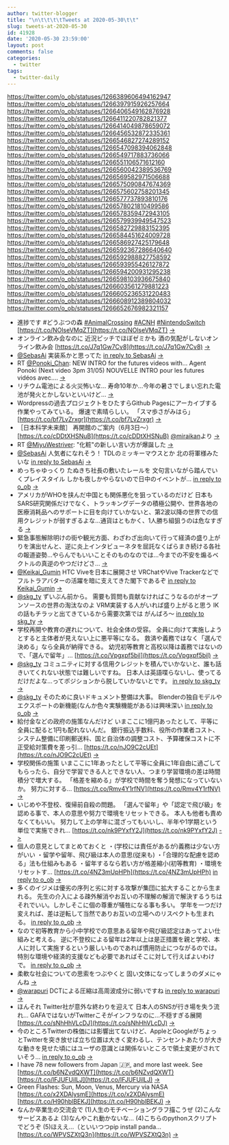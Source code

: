 ```yaml
---
author: twitter-blogger
title: "\n\t\t\t\tTweets at 2020-05-30\t\t"
slug: tweets-at-2020-05-30
id: 41928
date: '2020-05-30 23:59:00'
layout: post
comments: false
categories:
  - twitter
tags:
  - twitter-daily
---
```


https://twitter.com/o_ob/statuses/1266389606494162947 https://twitter.com/o_ob/statuses/1266397915926257664 https://twitter.com/o_ob/statuses/1266406549162876928 https://twitter.com/o_ob/statuses/1266411220782821377 https://twitter.com/o_ob/statuses/1266414049878659072 https://twitter.com/o_ob/statuses/1266456532872335361 https://twitter.com/o_ob/statuses/1266546827274289152 https://twitter.com/o_ob/statuses/1266547098394062848 https://twitter.com/o_ob/statuses/1266549717883736066 https://twitter.com/o_ob/statuses/1266551106571612160 https://twitter.com/o_ob/statuses/1266560042389536769 https://twitter.com/o_ob/statuses/1266569582971506688 https://twitter.com/o_ob/statuses/1266575090847674369 https://twitter.com/o_ob/statuses/1266575602758201345 https://twitter.com/o_ob/statuses/1266577737893810176 https://twitter.com/o_ob/statuses/1266578021810499586 https://twitter.com/o_ob/statuses/1266578359472943105 https://twitter.com/o_ob/statuses/1266579939949547523 https://twitter.com/o_ob/statuses/1266582729883152395 https://twitter.com/o_ob/statuses/1266584451624009728 https://twitter.com/o_ob/statuses/1266586927425179648 https://twitter.com/o_ob/statuses/1266592367286640640 https://twitter.com/o_ob/statuses/1266592988827758592 https://twitter.com/o_ob/statuses/1266593955426127872 https://twitter.com/o_ob/statuses/1266594200931295238 https://twitter.com/o_ob/statuses/1266598103936675840 https://twitter.com/o_ob/statuses/1266603561279881223 https://twitter.com/o_ob/statuses/1266605236531220483 https://twitter.com/o_ob/statuses/1266608912389804032 https://twitter.com/o_ob/statuses/1266652676982321157  

*   進捗です #どうぶつの森 [#AnimalCrossing](https://twitter.com/search?q=%23AnimalCrossing&src=hash) [#ACNH](https://twitter.com/search?q=%23ACNH&src=hash) [#NintendoSwitch](https://twitter.com/search?q=%23NintendoSwitch&src=hash) [https://t.co/NOlseVMqZT](https://t.co/NOlseVMqZT) [->](https://twitter.com/o_ob/statuses/1266389606494162947)
*   オンライン飲み会なのに 近況ピッチでほぼゼミかも 酒の気配がしないオンライン飲み会 [https://t.co/J7q1Gw7Cv8](https://t.co/J7q1Gw7Cv8) [->](https://twitter.com/o_ob/statuses/1266397915926257664)
*   [@SebasAi](https://twitter.com/SebasAi) 実装系かと思ってた [in reply to SebasAi](https://twitter.com/SebasAi/statuses/1266405866539896837) [->](https://twitter.com/o_ob/statuses/1266406549162876928)
*   RT [@Ponoki_Chan](https://twitter.com/Ponoki_Chan): NEW INTRO for the futures videos with... Agent Ponoki (Next video 3pm 31/05) NOUVELLE INTRO pour les futures vidéos avec.… [->](https://twitter.com/o_ob/statuses/1266411220782821377)
*   リチウム電池による火災怖いな… 寿命10年か…今年の暑さでしまい忘れた電池が発火とかしないといいけど… [->](https://twitter.com/o_ob/statuses/1266414049878659072)
*   Wordpressの過去プロジェクトをひたすらGithub Pagesにアーカイブする作業やってみている。 爆速で素晴らしい。 「スマ歩さがみはら」 [https://t.co/bf7LvZrxgr](https://t.co/bf7LvZrxgr) [->](https://twitter.com/o_ob/statuses/1266456532872335361)
*   ［日本科学未来館］ 再開館のご案内（6月3日～） [https://t.co/cDDtXHSNuB](https://t.co/cDDtXHSNuB) [@miraikan](https://twitter.com/miraikan)より [->](https://twitter.com/o_ob/statuses/1266546827274289152)
*   RT [@MiyuWestriver](https://twitter.com/MiyuWestriver): "化粧"の新しい言い方が爆誕した [->](https://twitter.com/o_ob/statuses/1266547098394062848)
*   [@SebasAi](https://twitter.com/SebasAi) 人気者になれそう！ TDLのミッキーマウスとか 北の将軍様みたいな [in reply to SebasAi](https://twitter.com/SebasAi/statuses/1266392003270438913) [->](https://twitter.com/o_ob/statuses/1266549717883736066)
*   めっちゃゆっくり たぬきち社長の敷いたレールを 文句言いながら踏んでいくプレイスタイル しかも夜しかやらないので日中のイベントが… [in reply to o_ob](https://twitter.com/o_ob/statuses/1266389606494162947) [->](https://twitter.com/o_ob/statuses/1266551106571612160)
*   アメリカがWHOを挟んだ中国とも関係悪化を狙っているのだけど 日本もSARS研究関係だけでなく、トラッキングデータの積極公開や、世界各地の医療消耗品へのサポートに目を向けていかないと、第2波以降の世界での信用クレジットが弱すぎるよな…通貨はともかく、1人勝ち組狙うのは危なすぎる [->](https://twitter.com/o_ob/statuses/1266560042389536769)
*   緊急事態解除明けの街や観光方面、わざわざ出向いて行って経済の盛り上がりを演出せんと、逆に炎上インタビューネタを屈託なくばらまき続ける各社の報道姿勢…やらんでもいいことそのものなのでは…今までの不安を煽るベクトルの真逆のやつだけどさ… [->](https://twitter.com/o_ob/statuses/1266569582971506688)
*   [@Keikai_Gumin](https://twitter.com/Keikai_Gumin) HTC Viveを日本に展開させ VRChatやVive Trackerなどでフルトラアバターの活躍を暗に支えてきた閣下であるぞ [in reply to Keikai_Gumin](https://twitter.com/Keikai_Gumin/statuses/1266574175155548161) [->](https://twitter.com/o_ob/statuses/1266575090847674369)
*   [@skg_ty](https://twitter.com/skg_ty) ずいぶん前から。 需要も質問も貢献なければこうなるのがオープンソースの世界の淘汰なのよ VRM実装する人がいれば盛り上がると思う IKの話もチラッと出てきているから需要次第では がんばろ〜 [in reply to skg_ty](https://twitter.com/skg_ty/statuses/1266571451789795328) [->](https://twitter.com/o_ob/statuses/1266575602758201345)
*   学校再開や教育の遅れについて、社会全体の受容。 全員に向けて実施しようとすると主体者が見えない上に悪平等になる。 救済や義務ではなく「選んで決める」なら全員が納得できる。 幼児初等教育と高校以降は義務ではないので、「選んで留年」… [https://t.co/Vpgxpf5bil](https://t.co/Vpgxpf5bil) [->](https://twitter.com/o_ob/statuses/1266577737893810176)
*   [@skg_ty](https://twitter.com/skg_ty) コミュニティに対する信用クレジットを積んでいかないと、誰も話きいてくれない状態では難しいですね。 日本人は英語喋らないし、使ってるだけだよな…ってポジションから脱していかないとです。 [in reply to skg_ty](https://twitter.com/skg_ty/statuses/1266577201958289410) [->](https://twitter.com/o_ob/statuses/1266578021810499586)
*   [@skg_ty](https://twitter.com/skg_ty) そのために良いドキュメント整備は大事。 Blenderの独自モデルや エクスポートの新機能(なんか色々実験機能がある)は興味深い [in reply to o_ob](https://twitter.com/o_ob/statuses/1266578021810499586) [->](https://twitter.com/o_ob/statuses/1266578359472943105)
*   給付金などの政府の施策なんだけど いまここに1億円あったとして、平等に全員に配ると1円も配れないんだ。 銀行振込手数料、役所の作業者コスト、システム整備に印刷郵送料、国と自治体の調整コスト、予算確保コストに不正受給対策費を差っ引… [https://t.co/nJO9C2cUEt](https://t.co/nJO9C2cUEt) [->](https://twitter.com/o_ob/statuses/1266579939949547523)
*   学校関係の施策 いまここに1年あったとして平等に全員に1年自由に過ごしてもらったら、自分で学習できる人とできない人、つまり学習環境の差は時間積分で増大する。 「格差を縮める」が学校で時間を奪う発想になっていないか。 努力に対する… [https://t.co/Rmv4Y1rfNV](https://t.co/Rmv4Y1rfNV) [->](https://twitter.com/o_ob/statuses/1266582729883152395)
*   いじめや不登校、復帰前自殺の問題。 「選んで留年」や「認定で飛び級」を認める事で、本人の意思や努力で環境をリセットできる。 本人も他者も責めなくてもいい。 努力して上の学年に混ざってもいいし、半年や1学期という単位で実施できれ… [https://t.co/nk9PYxfY2J](https://t.co/nk9PYxfY2J) [->](https://twitter.com/o_ob/statuses/1266584451624009728)
*   個人の意見としてまとめておくと ・(学校には責任があるが)義務は少ない方がいい ・留学や留年、飛び級は本人の意思(従来も) ・「合理的な配慮を認める」法も仕組みもある ・留年するなら若い方が格差縮小(初等教育) ・環境をリセットす… [https://t.co/4NZ3mUpHPh](https://t.co/4NZ3mUpHPh) [in reply to o_ob](https://twitter.com/o_ob/statuses/1266577737893810176) [->](https://twitter.com/o_ob/statuses/1266586927425179648)
*   多くのイジメは優劣の序列と劣に対する攻撃が集団に拡大することから生まれる。 先生の介入による疎外解消やお互いの不理解の解消で解決するうちはそれでいい。しかしそこに個の尊重が犠牲になる事も多い。 学年を一つだけ変えれば、差は逆転して当然でありお互いの立場へのリスペクトも生まれる。 [in reply to o_ob](https://twitter.com/o_ob/statuses/1266584451624009728) [->](https://twitter.com/o_ob/statuses/1266592367286640640)
*   なので初等教育から小中学校での意思ある留年や飛び級認定はあってよい仕組みと考える。 逆に不登校による留年は2年以上は是正措置を親と学校、本人に対して実施するという厳しいものであれば慣用防止につながるのでは。特別な環境や経済的支援なども必要であればそこに対して行えばよいわけで。 [in reply to o_ob](https://twitter.com/o_ob/statuses/1266584451624009728) [->](https://twitter.com/o_ob/statuses/1266592988827758592)
*   柔軟な社会についての思索をつぶやくと 固い文体になってしまうのダメにゃんね [->](https://twitter.com/o_ob/statuses/1266593955426127872)
*   [@warapuri](https://twitter.com/warapuri) DCTによる圧縮は高周波成分に弱いですね [in reply to warapuri](https://twitter.com/warapuri/statuses/1266572055375310848) [->](https://twitter.com/o_ob/statuses/1266594200931295238)
*   ほんそれ Twitter社が意外な終わりを迎えて 日本人のSNSが行き場を失う流れ… GAFAではないがTwitterこそがインフラなのに…不穏すぎる展開 [https://t.co/sNhHhVLcDJ](https://t.co/sNhHhVLcDJ) [->](https://twitter.com/o_ob/statuses/1266598103936675840)
*   今のところTwitterの株価には影響出てないけど、AppleとGoogleがちょっとTwitterを突き放せば立ち位置は大きく変わるし、テンセントあたりが大きな動きを見せた頃にはユーザの意識とは関係ないところで領土変更がされていそう… [in reply to o_ob](https://twitter.com/o_ob/statuses/1266598103936675840) [->](https://twitter.com/o_ob/statuses/1266603561279881223)
*   I have 78 new followers from Japan 🇯🇵, and more last week. See [https://t.co/b6NZvdQXWT](https://t.co/b6NZvdQXWT) [https://t.co/lFJUFUilLJ](https://t.co/lFJUFUilLJ) [->](https://twitter.com/o_ob/statuses/1266605236531220483)
*   Green Flashes: Sun, Moon, Venus, Mercury via NASA [https://t.co/x2XDAlysmE](https://t.co/x2XDAlysmE) [https://t.co/H90hblBEKJ](https://t.co/H90hblBEKJ) [->](https://twitter.com/o_ob/statuses/1266608912389804032)
*   なんか卒業生の交流会で (1)人生のモチベーショングラフ描こうぜ (2)こんなサービスあるよ (3)なんやこれ動かないな… (4)こちらのpythonスクリプトでどうぞ (5)ほええ…（といいつつpip install panda… [https://t.co/WPVSZXtQ3n](https://t.co/WPVSZXtQ3n) [->](https://twitter.com/o_ob/statuses/1266652676982321157)
